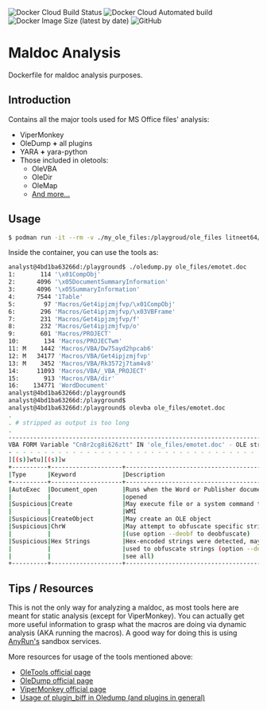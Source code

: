 ![Docker Cloud Build Status](https://img.shields.io/docker/cloud/build/litneet64/maldoc-analysis) ![Docker Cloud Automated build](https://img.shields.io/docker/cloud/automated/litneet64/maldoc-analysis) ![Docker Image Size (latest by date)](https://img.shields.io/docker/image-size/litneet64/maldoc-analysis) ![GitHub](https://img.shields.io/github/license/litneet64/maldoc-analysis)
# Maldoc Analysis
Dockerfile for maldoc analysis purposes.

## Introduction
Contains all the major tools used for MS Office files' analysis:

* ViperMonkey
* OleDump **+** all plugins
* YARA **+** yara-python
* Those included in oletools:
  * OleVBA
  * OleDir
  * OleMap
  * [And more...](https://github.com/decalage2/oletools/wiki#tools-in-python-oletools)

## Usage
```bash
$ podman run -it --rm -v ./my_ole_files:/playgroud/ole_files litneet64/maldoc-analysis
```

Inside the container, you can use the tools as:
```bash
analyst@4bd1ba63266d:/playground$ ./oledump.py ole_files/emotet.doc
1:       114 '\x01CompObj'
2:      4096 '\x05DocumentSummaryInformation'
3:      4096 '\x05SummaryInformation'
4:      7544 '1Table'
5:        97 'Macros/Get4ipjzmjfvp/\x01CompObj'
6:       296 'Macros/Get4ipjzmjfvp/\x03VBFrame'
7:       231 'Macros/Get4ipjzmjfvp/f'
8:       232 'Macros/Get4ipjzmjfvp/o'
9:       601 'Macros/PROJECT'
10:       134 'Macros/PROJECTwm'
11: M    1442 'Macros/VBA/Dw75ayd2hpcab6'
12: M   34177 'Macros/VBA/Get4ipjzmjfvp'
13: M    3452 'Macros/VBA/Rk3572j7tam4v8'
14:     11093 'Macros/VBA/_VBA_PROJECT'
15:       913 'Macros/VBA/dir'
16:    134771 'WordDocument'
analyst@4bd1ba63266d:/playground$
analyst@4bd1ba63266d:/playground$
analyst@4bd1ba63266d:/playground$ olevba ole_files/emotet.doc
.
. # stripped as output is too long
.
-------------------------------------------------------------------------------
VBA FORM Variable "Cn8r2cg8i626ztt" IN 'ole_files/emotet.doc' - OLE stream: u'Macros/Get4ipjzmjfvp'
- - - - - - - - - - - - - - - - - - - - - - - - - - - - - - - - - - - - - - -
][(s)]wtu][(s)]w
+----------+--------------------+---------------------------------------------+
|Type      |Keyword             |Description                                  |
+----------+--------------------+---------------------------------------------+
|AutoExec  |Document_open       |Runs when the Word or Publisher document is  |
|          |                    |opened                                       |
|Suspicious|Create              |May execute file or a system command through |
|          |                    |WMI                                          |
|Suspicious|CreateObject        |May create an OLE object                     |
|Suspicious|ChrW                |May attempt to obfuscate specific strings    |
|          |                    |(use option --deobf to deobfuscate)          |
|Suspicious|Hex Strings         |Hex-encoded strings were detected, may be    |
|          |                    |used to obfuscate strings (option --decode to|
|          |                    |see all)                                     |
+----------+--------------------+---------------------------------------------+
```

## Tips / Resources
This is not the only way for analyzing a maldoc, as most tools here are meant for static analysis (except for ViperMonkey). You can actually get more useful information to grasp what the macros are doing via dynamic analysis (AKA running the macros). A good way for doing this is using [AnyRun's](https://app.any.run/) sandbox services.

More resources for usage of the tools mentioned above:

* [OleTools official page](http://www.decalage.info/en/python/oletools)
* [OleDump official page](https://blog.didierstevens.com/programs/oledump-py/)
* [ViperMonkey official page](https://www.decalage.info/en/vba_emulation)
* [Usage of plugin_biff in Oledump (and plugins in general)](https://blog.didierstevens.com/2019/03/15/maldoc-excel-4-0-macro/)
